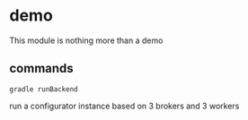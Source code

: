 # demo

This module is nothing more than a demo

## commands

```
gradle runBackend
```
run a configurator instance based on 3 brokers and 3 workers